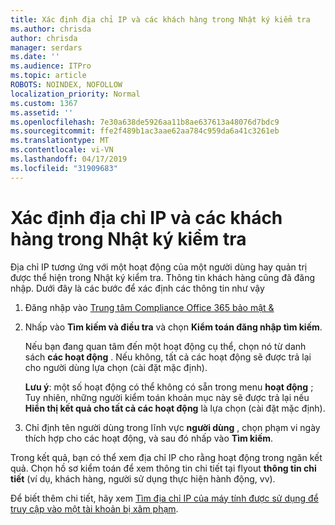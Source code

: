 ```yaml
---
title: Xác định địa chỉ IP và các khách hàng trong Nhật ký kiểm tra
ms.author: chrisda
author: chrisda
manager: serdars
ms.date: ''
ms.audience: ITPro
ms.topic: article
ROBOTS: NOINDEX, NOFOLLOW
localization_priority: Normal
ms.custom: 1367
ms.assetid: ''
ms.openlocfilehash: 7e30a638de5926aa11b8ae637613a48076d7bdc9
ms.sourcegitcommit: ffe2f489b1ac3aae62aa784c959da6a41c3261eb
ms.translationtype: MT
ms.contentlocale: vi-VN
ms.lasthandoff: 04/17/2019
ms.locfileid: "31909683"
---
```

# <a name="identify-ip-address-and-client-in-audit-logs"></a>Xác định địa chỉ IP và các khách hàng trong Nhật ký kiểm tra

Địa chỉ IP tương ứng với một hoạt động của một người dùng hay quản trị được thể hiện trong Nhật ký kiểm tra. Thông tin khách hàng cũng đã đăng nhập. Dưới đây là các bước để xác định các thông tin như vậy

1. Đăng nhập vào [Trung tâm Compliance Office 365 bảo mật &](https://protection.office.com/)

2. Nhấp vào **Tìm kiếm và điều tra** và chọn **Kiểm toán đăng nhập tìm kiếm**.

   Nếu bạn đang quan tâm đến một hoạt động cụ thể, chọn nó từ danh sách **các hoạt động** . Nếu không, tất cả các hoạt động sẽ được trả lại cho người dùng lựa chọn (cài đặt mặc định).

   **Lưu ý**: một số hoạt động có thể không có sẵn trong menu **hoạt động** ; Tuy nhiên, những người kiểm toán khoản mục này sẽ được trả lại nếu **Hiển thị kết quả cho tất cả các hoạt động** là lựa chọn (cài đặt mặc định).

3. Chỉ định tên người dùng trong lĩnh vực **người dùng** , chọn phạm vi ngày thích hợp cho các hoạt động, và sau đó nhấp vào **Tìm kiếm**.

Trong kết quả, bạn có thể xem địa chỉ IP cho rằng hoạt động trong ngăn kết quả. Chọn hồ sơ kiểm toán để xem thông tin chi tiết tại flyout **thông tin chi tiết** (ví dụ, khách hàng, người sử dụng thực hiện hành động, vv).

Để biết thêm chi tiết, hãy xem [Tìm địa chỉ IP của máy tính được sử dụng để truy cập vào một tài khoản bị xâm phạm](https://docs.microsoft.com/office365/securitycompliance/auditing-troubleshooting-scenarios#finding-the-ip-address-of-the-computer-used-to-access-a-compromised-account).
